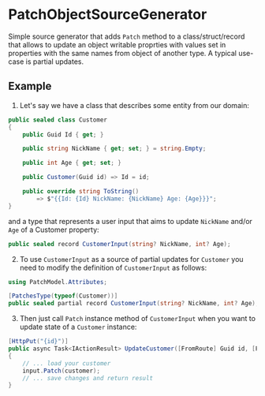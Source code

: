 # PatchObjectSourceGenerator
Simple source generator that adds `Patch` method to a class/struct/record that allows to update an object writable proprties with values set in properties with the same names from object of another type.
A typical use-case is partial updates.

## Example
1. Let's say we have a class that describes some entity from our domain:
```csharp
public sealed class Customer
{
    public Guid Id { get; }

    public string NickName { get; set; } = string.Empty;

    public int Age { get; set; }

    public Customer(Guid id) => Id = id;

    public override string ToString()
        => $"{{Id: {Id} NickName: {NickName} Age: {Age}}}";
}
```
and a type that represents a user input that aims to update `NickName` and/or `Age` of a Customer property:
```csharp
public sealed record CustomerInput(string? NickName, int? Age);
```

2. To use `CustomerInput` as a source of partial updates for `Customer` you need to modify the definition of `CustomerInput` as follows:
```csharp
using PatchModel.Attributes;

[PatchesType(typeof(Customer))]
public sealed partial record CustomerInput(string? NickName, int? Age);
```

3. Then just call `Patch` instance method of `CustomerInput` when you want to update state of a `Customer` instance:
```csharp
[HttpPut("{id}")]
public async Task<IActionResult> UpdateCustomer([FromRoute] Guid id, [FromBody] CustomerInput input)
{
    // ... load your customer
    input.Patch(customer);
    // ... save changes and return result
}
